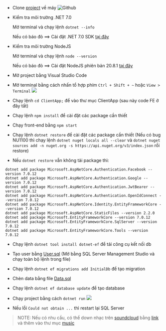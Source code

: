 
- Clone [project](https://github.com/duyhelloworld/webnangcao) về máy
![Github](/.github/images/cloneproject.png)
- Kiểm tra môi trường .NET 7.0

    Mở terminal và chạy lệnh `dotnet --info`
    
    Nếu có báo đỏ ==> Cài đặt .NET 7.0 SDK [tại đây](https://dotnet.microsoft.com/download/dotnet/7.0)

- Kiểm tra môi trường NodeJS
    
    Mở terminal và chạy lệnh `node --version`

    Nếu có báo đỏ ==> Cài đặt NodeJS phiên bản 20.8.1 [tại đây](https://nodejs.org/dist/v20.8.1/node-v20.8.1-x64.msi)

- Mở project bằng Visual Studio Code

- Mở terminal bằng cách nhấn tổ hợp phím `Ctrl + Shift + ~` hoặc `View > Terminal`
![](/.github/images/terminal.png)

- Chạy lệnh `cd ClientApp;` để vào thư mục ClientApp (sau này code FE ở đây tất)

- Chạy lệnh `npm install` để cài đặt các package cần thiết
- Chạy front-end bằng `npm start`

- Chạy lệnh `dotnet restore` để cài đặt các package cần thiết
(Nếu có bug NU1100 thì chạy lệnh `dotnet nuget locals all --clear` và `dotnet nuget sources add -n nuget.org -s https://api.nuget.org/v3/index.json` rồi restore)
- Nếu `dotnet restore` vẫn không tải package thì: 
```
dotnet add package Microsoft.AspNetCore.Authentication.Facebook --version 7.0.12
dotnet add package Microsoft.AspNetCore.Authentication.Google --version 7.0.12
dotnet add package Microsoft.AspNetCore.Authentication.JwtBearer --version 7.0.12
dotnet add package Microsoft.AspNetCore.Authentication.OpenIdConnect --version 7.0.12
dotnet add package Microsoft.AspNetCore.Identity.EntityFrameworkCore --version 7.0.12
dotnet add package Microsoft.AspNetCore.StaticFiles --version 2.2.0
dotnet add package Microsoft.EntityFrameworkCore --version 7.0.12
dotnet add package Microsoft.EntityFrameworkCore.SqlServer --version 7.0.12
dotnet add package Microsoft.EntityFrameworkCore.Tools --version 7.0.12
```
- Chạy lệnh `dotnet tool install dotnet-ef` để tải công cụ kết nối db
- Tạo user bằng [User.sql](/Assets/sql/User.sql)
(Mở bằng SQL Server Management Studio và chạy toàn bộ lệnh trong file)
- Chạy lệnh `dotnet ef migrations add InitialDb` để tạo migration
- Chèn data bằng file [Data.sql](/Assets/sql/Data.sql)
- Chạy lệnh `dotnet ef database update` để tạo database

- Chạy project bằng cách `dotnet run` 
![](/.github/images/ketquachaylenh.png)

- Nếu lỗi `Could not obtain ...` thì restart lại SQL Server

> NOTE: Nếu có nhu cầu, có thể down nhạc trên [soundcloud](https://soundcloud.com/) bằng [link](https://vi.savefrom.net/12-cach-tai-nhac-soundcloud-20.html) và thêm vào thư mục [music](/Assets/musics/) 